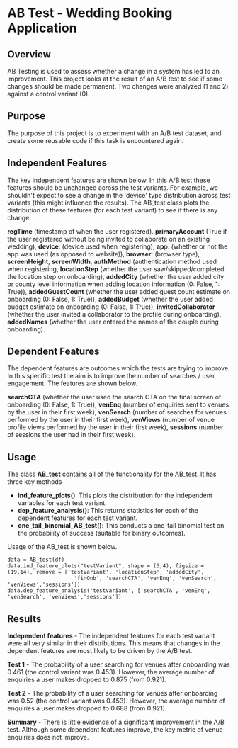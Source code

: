 # AB Test - Wedding Booking Application

## Overview
AB Testing is used to assess whether a change in a system has led to an improvement. This project looks at the result of an A/B test to see if some changes should be made permanent. Two changes were analyzed (1 and 2) against a control variant (0).  

## Purpose
The purpose of this project is to experiment with an A/B test dataset, and create some reusable code if this task is encountered again.

## Independent Features
The key independent features are shown below. In this A/B test these features should be unchanged across the test variants. For example, we shouldn't expect to see a change in the 'device' type distribution across test variants (this might influence the results). The AB_test class plots the distribution of these features (for each test variant) to see if there is any change.

**regTime** (timestamp of when the user registered). **primaryAccount** (True if the user registered without being invited to collaborate on an existing wedding), **device**: (device used when registering), **ap**p: (whether or not the app was used (as opposed to website)), **browser**: (browser type), **screenHeight**, **screenWidth**, **authMethod**	(authentication method used when registering, **locationStep**	(whether the user saw/skipped/completed the location step on onboarding), **addedCity**	(whether the user added city or county level information when adding location information (0: False, 1: True)), **addedGuestCount**	(whether the user added guest count estimate on onboarding (0: False, 1: True)), **addedBudget**	(whether the user added budget estimate on onboarding (0: False, 1: True)), **invitedCollaborator**	(whether the user invited a collaborator to the profile during onboarding), **addedNames**	(whether the user entered the names of the couple during onboarding).

## Dependent Features
The dependent features are outcomes which the tests are trying to improve. In this specific test the aim is to improve the number of searches / user engagement. The features are shown below.

**searchCTA** (whether the user used the search CTA on the final screen of onboarding (0: False, 1: True)), **venEnq** (number of enquiries sent to venues by the user in their first week), **venSearch**	(number of searches for venues performed by the user in their first week), **venViews**	(number of venue profile views performed by the user in their first week), **sessions**	(number of sessions the user had in their first week).

## Usage
The class **AB_test** contains all of the functionality for the AB_test. It has three key methods
- **ind_feature_plots()**: This plots the distribution for the independent variables for each test variant.
- **dep_feature_analysis()**: This returns statistics for each of the dependent features for each test variant.
- **one_tail_binomial_AB_test()**: This conducts a one-tail binomial test on the probability of success (suitable for binary outcomes).

Usage of the AB_test is shown below.
```
data = AB_test(df)
data.ind_feature_plots("testVariant", shape = (3,4), figsize = (19,14), remove = ['testVariant', 'locationStep', 'addedCity',
                     'finOnb', 'searchCTA', 'venEnq', 'venSearch', 'venViews','sessions'])
data.dep_feature_analysis('testVariant', ['searchCTA', 'venEnq', 'venSearch', 'venViews','sessions'])
```

## Results
**Independent features** - The independent features for each test variant were all very similar in their distributions. This means that changes in the dependent features are most likely to be driven by the A/B test.

**Test 1** - The probability of a user searching for venues after onboarding was 0.461 (the control variant was 0.453). However, the average number of enquiries a user makes dropped to 0.875 (from 0.921). 

**Test 2** - The probability of a user searching for venues after onboarding was 0.52 (the control variant was 0.453). However, the average number of enquiries a user makes dropped to 0.688 (from 0.921).

**Summary** - There is little evidence of a significant improvement in the A/B test. Although some dependent features improve, the key metric of venue enquiries does not improve. 





